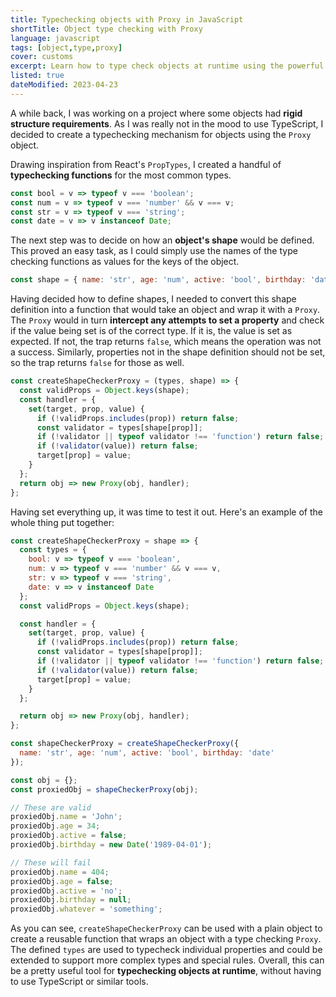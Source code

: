 ```yaml
---
title: Typechecking objects with Proxy in JavaScript
shortTitle: Object type checking with Proxy
language: javascript
tags: [object,type,proxy]
cover: customs
excerpt: Learn how to type check objects at runtime using the powerful Proxy object in JavaScript.
listed: true
dateModified: 2023-04-23
---
```


A while back, I was working on a project where some objects had **rigid structure requirements**. As I was really not in the mood to use TypeScript, I decided to create a typechecking mechanism for objects using the `Proxy` object.

Drawing inspiration from React's `PropTypes`, I created a handful of **typechecking functions** for the most common types.

```js
const bool = v => typeof v === 'boolean';
const num = v => typeof v === 'number' && v === v;
const str = v => typeof v === 'string';
const date = v => v instanceof Date;
```

The next step was to decide on how an **object's shape** would be defined. This proved an easy task, as I could simply use the names of the type checking functions as values for the keys of the object.

```js
const shape = { name: 'str', age: 'num', active: 'bool', birthday: 'date' };
```

Having decided how to define shapes, I needed to convert this shape definition into a function that would take an object and wrap it with a `Proxy`. The `Proxy` would in turn **intercept any attempts to set a property** and check if the value being set is of the correct type. If it is, the value is set as expected. If not, the trap returns `false`, which means the operation was not a success. Similarly, properties not in the shape definition should not be set, so the trap returns `false` for those as well.

```js
const createShapeCheckerProxy = (types, shape) => {
  const validProps = Object.keys(shape);
  const handler = {
    set(target, prop, value) {
      if (!validProps.includes(prop)) return false;
      const validator = types[shape[prop]];
      if (!validator || typeof validator !== 'function') return false;
      if (!validator(value)) return false;
      target[prop] = value;
    }
  };
  return obj => new Proxy(obj, handler);
};
```

Having set everything up, it was time to test it out. Here's an example of the whole thing put together:

```js
const createShapeCheckerProxy = shape => {
  const types = {
    bool: v => typeof v === 'boolean',
    num: v => typeof v === 'number' && v === v,
    str: v => typeof v === 'string',
    date: v => v instanceof Date
  };
  const validProps = Object.keys(shape);

  const handler = {
    set(target, prop, value) {
      if (!validProps.includes(prop)) return false;
      const validator = types[shape[prop]];
      if (!validator || typeof validator !== 'function') return false;
      if (!validator(value)) return false;
      target[prop] = value;
    }
  };

  return obj => new Proxy(obj, handler);
};

const shapeCheckerProxy = createShapeCheckerProxy({
  name: 'str', age: 'num', active: 'bool', birthday: 'date'
});

const obj = {};
const proxiedObj = shapeCheckerProxy(obj);

// These are valid
proxiedObj.name = 'John';
proxiedObj.age = 34;
proxiedObj.active = false;
proxiedObj.birthday = new Date('1989-04-01');

// These will fail
proxiedObj.name = 404;
proxiedObj.age = false;
proxiedObj.active = 'no';
proxiedObj.birthday = null;
proxiedObj.whatever = 'something';
```

As you can see, `createShapeCheckerProxy` can be used with a plain object to create a reusable function that wraps an object with a type checking `Proxy`. The defined `types` are used to typecheck individual properties and could be extended to support more complex types and special rules. Overall, this can be a pretty useful tool for **typechecking objects at runtime**, without having to use TypeScript or similar tools.
